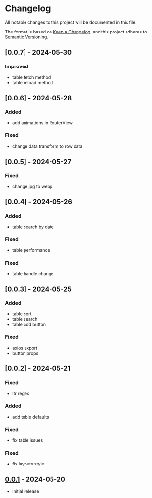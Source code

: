 # Changelog

All notable changes to this project will be documented in this file.

The format is based on [Keep a Changelog],
and this project adheres to [Semantic Versioning].

## [0.0.7] - 2024-05-30
### Improved
- table fetch method
- table reload method

## [0.0.6] - 2024-05-28
### Added
- add animations in RouterView
### Fixed
- change data transform to row data 

## [0.0.5] - 2024-05-27
### Fixed
- change jpg to webp

## [0.0.4] - 2024-05-26
### Added
- table search by date
### Fixed
- table performance
### Fixed
- table handle change 

## [0.0.3] - 2024-05-25
### Added
- table sort
- table search
- table add button
### Fixed
- axios export
- button props


## [0.0.2] - 2024-05-21

### Fixed
- ltr regex
### Added
- add table defaults
### Fixed
- fix table issues 
### Fixed
- fix layouts style

## [0.0.1] - 2024-05-20

- initial release


<!-- Links -->
[keep a changelog]: https://keepachangelog.com/en/1.0.0/
[semantic versioning]: https://semver.org/spec/v2.0.0.html

<!-- Versions -->
[0.0.1]: https://github.com/amirrr1987/nahal-core/releases/tag/v0.0.1